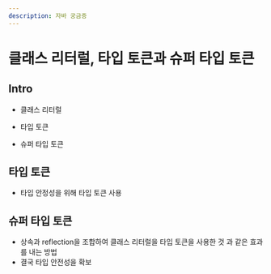 ```yaml
---
description: 자바 궁금증
---
```


# 클래스 리터럴, 타입 토큰과 슈퍼 타입 토큰

## Intro

- 클래스 리터럴

- 타입 토큰

- 슈퍼 타입 토큰

## 타입 토큰

- 타입 안정성을 위해 타입 토큰 사용

## 슈퍼 타입 토큰

- 상속과 reflection을 조합하여 클래스 리터럴을 타입 토큰을 사용한 것 과 같은 효과를 내는 방법
- 결국 타입 안전성을 확보
